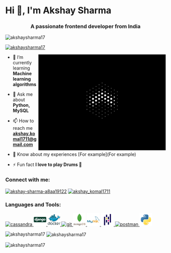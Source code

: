 <h1 align="left">Hi 👋, I'm Akshay Sharma</h1>
<h3 align="center">A passionate frontend developer from India</h3>

<p align="left"> <img src="https://komarev.com/ghpvc/?username=akshaysharma17&label=Profile%20views&color=0e75b6&style=flat" alt="akshaysharma17" /> </p>


<p align="left"> <a href="https://github.com/ryo-ma/github-profile-trophy"><img src="https://github-profile-trophy.vercel.app/?username=akshaysharma17" alt="akshaysharma17" /></a> </p>


<img align="right" alt="Coding" width="400" src="https://github.com/Akshaysharma17/Akshaysharma17/blob/main/68620cbb147f932a1588812aa384fd18.gif">

- 🌱 I’m currently learning **Machine learning algorithms**

- 💬 Ask me about **Python, MySQL**

- 📫 How to reach me **akshay.komal1711@gmail.com**

- 📄 Know about my experiences [For example](For example)

- ⚡ Fun fact **I love to play Drums 🥁**

<h3 align="left">Connect with me:</h3>
<p align="left">
<a href="https://linkedin.com/in/akshay-sharma-a8aa19122" target="blank"><img align="center" src="https://raw.githubusercontent.com/rahuldkjain/github-profile-readme-generator/master/src/images/icons/Social/linked-in-alt.svg" alt="akshay-sharma-a8aa19122" height="30" width="40" /></a>
<a href="https://www.hackerrank.com/akshay_komal1711" target="blank"><img align="center" src="https://raw.githubusercontent.com/rahuldkjain/github-profile-readme-generator/master/src/images/icons/Social/hackerrank.svg" alt="akshay_komal1711" height="30" width="40" /></a>
</p>

<h3 align="left">Languages and Tools:</h3>
<p align="left"> <a href="https://cassandra.apache.org/" target="_blank" rel="noreferrer"> <img src="https://www.vectorlogo.zone/logos/apache_cassandra/apache_cassandra-icon.svg" alt="cassandra" width="40" height="40"/> </a> <a href="https://www.djangoproject.com/" target="_blank" rel="noreferrer"> <img src="https://raw.githubusercontent.com/devicons/devicon/master/icons/django/django-original.svg" alt="django" width="40" height="40"/> </a> <a href="https://www.docker.com/" target="_blank" rel="noreferrer"> <img src="https://raw.githubusercontent.com/devicons/devicon/master/icons/docker/docker-original-wordmark.svg" alt="docker" width="40" height="40"/> </a> <a href="https://git-scm.com/" target="_blank" rel="noreferrer"> <img src="https://www.vectorlogo.zone/logos/git-scm/git-scm-icon.svg" alt="git" width="40" height="40"/> </a> <a href="https://www.mongodb.com/" target="_blank" rel="noreferrer"> <img src="https://raw.githubusercontent.com/devicons/devicon/master/icons/mongodb/mongodb-original-wordmark.svg" alt="mongodb" width="40" height="40"/> </a> <a href="https://www.mysql.com/" target="_blank" rel="noreferrer"> <img src="https://raw.githubusercontent.com/devicons/devicon/master/icons/mysql/mysql-original-wordmark.svg" alt="mysql" width="40" height="40"/> </a> <a href="https://pandas.pydata.org/" target="_blank" rel="noreferrer"> <img src="https://raw.githubusercontent.com/devicons/devicon/2ae2a900d2f041da66e950e4d48052658d850630/icons/pandas/pandas-original.svg" alt="pandas" width="40" height="40"/> </a> <a href="https://postman.com" target="_blank" rel="noreferrer"> <img src="https://www.vectorlogo.zone/logos/getpostman/getpostman-icon.svg" alt="postman" width="40" height="40"/> </a> <a href="https://www.python.org" target="_blank" rel="noreferrer"> <img src="https://raw.githubusercontent.com/devicons/devicon/master/icons/python/python-original.svg" alt="python" width="40" height="40"/> </a> </p>

<p><img align="left" src="https://github-readme-stats.vercel.app/api/top-langs?username=akshaysharma17&show_icons=true&locale=en&layout=compact" alt="akshaysharma17" /></p>

<p>&nbsp;<img align="center" src="https://github-readme-stats.vercel.app/api?username=akshaysharma17&show_icons=true&locale=en" alt="akshaysharma17" /></p>

<p><img align="center" src="https://github-readme-streak-stats.herokuapp.com/?user=akshaysharma17&" alt="akshaysharma17" /></p>
